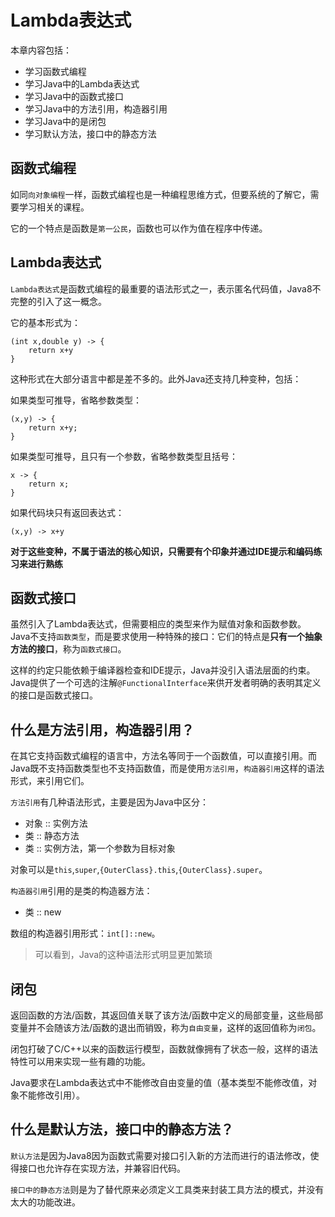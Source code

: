 # Lambda表达式

本章内容包括：

- 学习函数式编程
- 学习Java中的Lambda表达式
- 学习Java中的函数式接口
- 学习Java中的方法引用，构造器引用
- 学习Java中的是闭包
- 学习默认方法，接口中的静态方法

## 函数式编程

如同`向对象编程`一样，函数式编程也是一种编程思维方式，但要系统的了解它，需要学习相关的课程。

它的一个特点是函数是`第一公民`，函数也可以作为值在程序中传递。

## Lambda表达式

`Lambda表达式`是函数式编程的最重要的语法形式之一，表示匿名代码值，Java8不完整的引入了这一概念。

它的基本形式为：

```
(int x,double y) -> {
    return x+y
}
```

这种形式在大部分语言中都是差不多的。此外Java还支持几种变种，包括：

如果类型可推导，省略参数类型：

```
(x,y) -> {
    return x+y;
}
```

如果类型可推导，且只有一个参数，省略参数类型且括号：

```
x -> {
    return x;
}
```

如果代码块只有返回表达式：

```
(x,y) -> x+y
```

**对于这些变种，不属于语法的核心知识，只需要有个印象并通过IDE提示和编码练习来进行熟练**

## 函数式接口

虽然引入了Lambda表达式，但需要相应的类型来作为赋值对象和函数参数。Java不支持`函数类型`，而是要求使用一种特殊的接口：它们的特点是**只有一个抽象方法的接口**，称为`函数式接口`。

这样的约定只能依赖于编译器检查和IDE提示，Java并没引入语法层面的约束。Java提供了一个可选的注解`@FunctionalInterface`来供开发者明确的表明其定义的接口是函数式接口。

## 什么是方法引用，构造器引用？

在其它支持函数式编程的语言中，方法名等同于一个函数值，可以直接引用。而Java既不支持函数类型也不支持函数值，而是使用`方法引用`，`构造器引用`这样的语法形式，来引用它们。

`方法引用`有几种语法形式，主要是因为Java中区分：

- 对象 :: 实例方法
- 类 :: 静态方法
- 类 :: 实例方法，第一个参数为目标对象

对象可以是`this`,`super`,`{OuterClass}.this`,`{OuterClass}.super`。

`构造器引用`引用的是类的构造器方法：

- 类 :: new

数组的构造器引用形式：`int[]::new`。

> 可以看到，Java的这种语法形式明显更加繁琐

## 闭包

返回函数的方法/函数，其返回值关联了该方法/函数中定义的局部变量，这些局部变量并不会随该方法/函数的退出而销毁，称为`自由变量`，这样的返回值称为`闭包`。

闭包打破了C/C++以来的函数运行模型，函数就像拥有了状态一般，这样的语法特性可以用来实现一些有趣的功能。

Java要求在Lambda表达式中不能修改自由变量的值（基本类型不能修改值，对象不能修改引用）。

## 什么是默认方法，接口中的静态方法？

`默认方法`是因为Java8因为函数式需要对接口引入新的方法而进行的语法修改，使得接口也允许存在实现方法，并兼容旧代码。

`接口中的静态方法`则是为了替代原来必须定义工具类来封装工具方法的模式，并没有太大的功能改进。